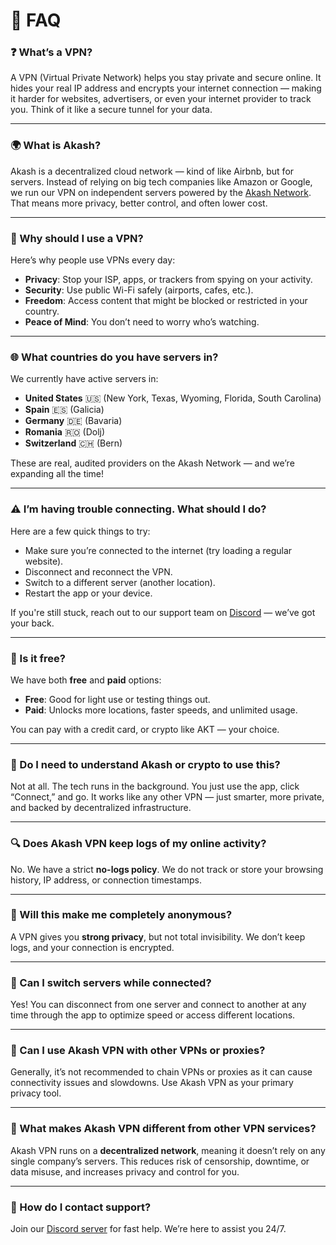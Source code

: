 # 📘 FAQ

### ❓ What’s a VPN?

A VPN (Virtual Private Network) helps you stay private and secure online. It hides your real IP address and encrypts your internet connection — making it harder for websites, advertisers, or even your internet provider to track you. Think of it like a secure tunnel for your data.

---

### 🌍 What is Akash?

Akash is a decentralized cloud network — kind of like Airbnb, but for servers. Instead of relying on big tech companies like Amazon or Google, we run our VPN on independent servers powered by the [Akash Network](https://akash.network). That means more privacy, better control, and often lower cost.

---

### 🔐 Why should I use a VPN?

Here’s why people use VPNs every day:

* **Privacy**: Stop your ISP, apps, or trackers from spying on your activity.
* **Security**: Use public Wi-Fi safely (airports, cafes, etc.).
* **Freedom**: Access content that might be blocked or restricted in your country.
* **Peace of Mind**: You don’t need to worry who’s watching.

---

### 🌐 What countries do you have servers in?

We currently have active servers in:

* **United States** 🇺🇸 (New York, Texas, Wyoming, Florida, South Carolina)
* **Spain** 🇪🇸 (Galicia)
* **Germany** 🇩🇪 (Bavaria)
* **Romania** 🇷🇴 (Dolj)
* **Switzerland** 🇨🇭 (Bern)

These are real, audited providers on the Akash Network — and we’re expanding all the time!

---

### ⚠️ I’m having trouble connecting. What should I do?

Here are a few quick things to try:

* Make sure you’re connected to the internet (try loading a regular website).
* Disconnect and reconnect the VPN.
* Switch to a different server (another location).
* Restart the app or your device.

If you're still stuck, reach out to our support team on [Discord](https://discord.gg/JKGjJUHB) — we’ve got your back.

---

### 💸 Is it free?

We have both **free** and **paid** options:

* **Free**: Good for light use or testing things out.
* **Paid**: Unlocks more locations, faster speeds, and unlimited usage.

You can pay with a credit card, or crypto like AKT — your choice.

---

### 🧠 Do I need to understand Akash or crypto to use this?

Not at all. The tech runs in the background. You just use the app, click “Connect,” and go. It works like any other VPN — just smarter, more private, and backed by decentralized infrastructure.

---

### 🔍 Does Akash VPN keep logs of my online activity?

No. We have a strict **no-logs policy**. We do not track or store your browsing history, IP address, or connection timestamps.

---

### 🔎 Will this make me completely anonymous?

A VPN gives you **strong privacy**, but not total invisibility. We don’t keep logs, and your connection is encrypted.

---

### 🔄 Can I switch servers while connected?

Yes! You can disconnect from one server and connect to another at any time through the app to optimize speed or access different locations.

---

### 🧩 Can I use Akash VPN with other VPNs or proxies?

Generally, it’s not recommended to chain VPNs or proxies as it can cause connectivity issues and slowdowns. Use Akash VPN as your primary privacy tool.

---

### 🤔 What makes Akash VPN different from other VPN services?

Akash VPN runs on a **decentralized network**, meaning it doesn’t rely on any single company’s servers. This reduces risk of censorship, downtime, or data misuse, and increases privacy and control for you.

---

### 💬 How do I contact support?

Join our [Discord server](https://discord.gg/JKGjJUHB) for fast help. We’re here to assist you 24/7.
